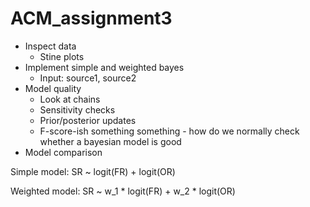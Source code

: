 # ACM_assignment3




- Inspect data  
  - Stine plots  
- Implement simple and weighted bayes   
  - Input: source1, source2  
- Model quality  
  - Look at chains   
  - Sensitivity checks  
  - Prior/posterior updates  
  - F-score-ish something something - how do we normally check whether a bayesian model is good  
- Model comparison  
  
  
Simple model: SR ~ logit(FR) + logit(OR)  

Weighted model: SR ~ w_1 * logit(FR) + w_2 * logit(OR)


